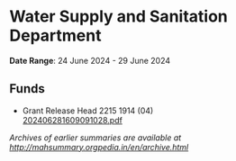 # Water Supply and Sanitation Department

**Date Range**: 24 June 2024 - 29 June 2024


## Funds
- Grant Release Head 2215 1914 (04)\
  [202406281609091028.pdf](https://gr.maharashtra.gov.in/Site/Upload/Government%20Resolutions/English/202406281609091028.pdf)


*Archives of earlier summaries are available at http://mahsummary.orgpedia.in/en/archive.html*